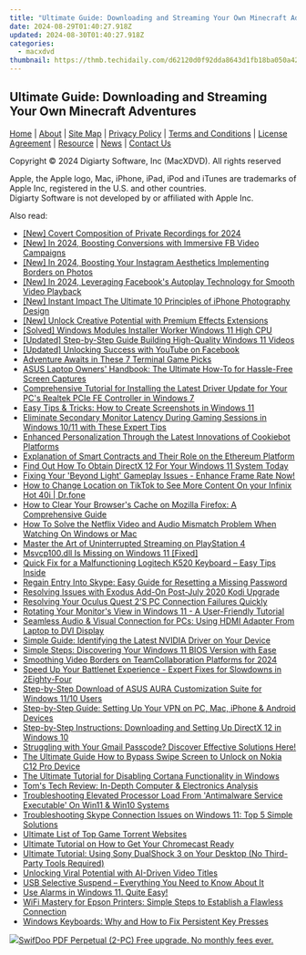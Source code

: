 ```yaml
---
title: "Ultimate Guide: Downloading and Streaming Your Own Minecraft Adventures"
date: 2024-08-29T01:40:27.918Z
updated: 2024-08-30T01:40:27.918Z
categories:
  - macxdvd
thumbnail: https://thmb.techidaily.com/d62120d0f92dda8643d1fb18ba050a4238aed422d93382b937c3fa171ed251d1.jpg
---
```


## Ultimate Guide: Downloading and Streaming Your Own Minecraft Adventures

[Home](https://tools.techidaily.com/macxdvd/products/) | [About](https://tools.techidaily.com/macxdvd/products/) | [Site Map](https://tools.techidaily.com/macxdvd/products/) | [Privacy Policy](https://tools.techidaily.com/macxdvd/products/) | [Terms and Conditions](https://tools.techidaily.com/macxdvd/products/) | [License Agreement](https://tools.techidaily.com/macxdvd/products/) | [Resource](https://tools.techidaily.com/macxdvd/products/) | [News](https://tools.techidaily.com/macxdvd/products/) | [Contact Us](https://tools.techidaily.com/macxdvd/products/)

Copyright © 2024 Digiarty Software, Inc (MacXDVD). All rights reserved

Apple, the Apple logo, Mac, iPhone, iPad, iPod and iTunes are trademarks of Apple Inc, registered in the U.S. and other countries.  
Digiarty Software is not developed by or affiliated with Apple Inc.

<ins class="adsbygoogle"
     style="display:block"
     data-ad-format="autorelaxed"
     data-ad-client="ca-pub-7571918770474297"
     data-ad-slot="1223367746"></ins>



<ins class="adsbygoogle"
     style="display:block"
     data-ad-client="ca-pub-7571918770474297"
     data-ad-slot="8358498916"
     data-ad-format="auto"
     data-full-width-responsive="true"></ins>

<span class="atpl-alsoreadstyle">Also read:</span>
<div><ul>
<li><a href="https://video-screen-grab.techidaily.com/new-covert-composition-of-private-recordings-for-2024/"><u>[New] Covert Composition of Private Recordings for 2024</u></a></li>
<li><a href="https://facebook-videos.techidaily.com/new-in-2024-boosting-conversions-with-immersive-fb-video-campaigns/"><u>[New] In 2024, Boosting Conversions with Immersive FB Video Campaigns</u></a></li>
<li><a href="https://instagram-clips.techidaily.com/new-in-2024-boosting-your-instagram-aesthetics-implementing-borders-on-photos/"><u>[New] In 2024, Boosting Your Instagram Aesthetics  Implementing Borders on Photos</u></a></li>
<li><a href="https://facebook-videos.techidaily.com/new-in-2024-leveraging-facebooks-autoplay-technology-for-smooth-video-playback/"><u>[New] In 2024, Leveraging Facebook's Autoplay Technology for Smooth Video Playback</u></a></li>
<li><a href="https://extra-approaches.techidaily.com/new-instant-impact-the-ultimate-10-principles-of-iphone-photography-design/"><u>[New] Instant Impact  The Ultimate 10 Principles of iPhone Photography Design</u></a></li>
<li><a href="https://some-skills.techidaily.com/new-unlock-creative-potential-with-premium-effects-extensions/"><u>[New] Unlock Creative Potential with Premium Effects Extensions</u></a></li>
<li><a href="https://tech-revival.techidaily.com/solved-windows-modules-installer-worker-windows-11-high-cpu/"><u>[Solved] Windows Modules Installer Worker Windows 11 High CPU</u></a></li>
<li><a href="https://fox-access.techidaily.com/updated-step-by-step-guide-building-high-quality-windows-11-videos/"><u>[Updated] Step-by-Step Guide  Building High-Quality Windows 11 Videos</u></a></li>
<li><a href="https://facebook-clips.techidaily.com/updated-unlocking-success-with-youtube-on-facebook/"><u>[Updated] Unlocking Success with YouTube on Facebook</u></a></li>
<li><a href="https://games-able.techidaily.com/adventure-awaits-in-these-7-terminal-game-picks/"><u>Adventure Awaits in These 7 Terminal Game Picks</u></a></li>
<li><a href="https://tech-revival.techidaily.com/asus-laptop-owners-handbook-the-ultimate-how-to-for-hassle-free-screen-captures/"><u>ASUS Laptop Owners' Handbook: The Ultimate How-To for Hassle-Free Screen Captures</u></a></li>
<li><a href="https://tech-revival.techidaily.com/comprehensive-tutorial-for-installing-the-latest-driver-update-for-your-pcs-realtek-pcie-fe-controller-in-windows-7/"><u>Comprehensive Tutorial for Installing the Latest Driver Update for Your PC's Realtek PCIe FE Controller in Windows 7</u></a></li>
<li><a href="https://tech-revival.techidaily.com/easy-tips-and-tricks-how-to-create-screenshots-in-windows-11/"><u>Easy Tips & Tricks: How to Create Screenshots in Windows 11</u></a></li>
<li><a href="https://tech-revival.techidaily.com/eliminate-secondary-monitor-latency-during-gaming-sessions-in-windows-1011-with-these-expert-tips/"><u>Eliminate Secondary Monitor Latency During Gaming Sessions in Windows 10/11 with These Expert Tips</u></a></li>
<li><a href="https://some-techniques.techidaily.com/enhanced-personalization-through-the-latest-innovations-of-cookiebot-platforms/"><u>Enhanced Personalization Through the Latest Innovations of Cookiebot Platforms</u></a></li>
<li><a href="https://tech-revival.techidaily.com/explanation-of-smart-contracts-and-their-role-on-the-ethereum-platform/"><u>Explanation of Smart Contracts and Their Role on the Ethereum Platform</u></a></li>
<li><a href="https://tech-revival.techidaily.com/find-out-how-to-obtain-directx-12-for-your-windows-11-system-today/"><u>Find Out How To Obtain DirectX 12 For Your Windows 11 System Today</u></a></li>
<li><a href="https://tech-revival.techidaily.com/1723808059834-fixing-your-beyond-light-gameplay-issues-enhance-frame-rate-now/"><u>Fixing Your 'Beyond Light' Gameplay Issues - Enhance Frame Rate Now!</u></a></li>
<li><a href="https://location-social.techidaily.com/how-to-change-location-on-tiktok-to-see-more-content-on-your-infinix-hot-40i-drfone-by-drfone-virtual-android/"><u>How to Change Location on TikTok to See More Content On your Infinix Hot 40i | Dr.fone</u></a></li>
<li><a href="https://tech-revival.techidaily.com/how-to-clear-your-browsers-cache-on-mozilla-firefox-a-comprehensive-guide/"><u>How to Clear Your Browser's Cache on Mozilla Firefox: A Comprehensive Guide</u></a></li>
<li><a href="https://tech-revival.techidaily.com/how-to-solve-the-netflix-video-and-audio-mismatch-problem-when-watching-on-windows-or-mac/"><u>How To Solve the Netflix Video and Audio Mismatch Problem When Watching On Windows or Mac</u></a></li>
<li><a href="https://tech-revival.techidaily.com/master-the-art-of-uninterrupted-streaming-on-playstation-4/"><u>Master the Art of Uninterrupted Streaming on PlayStation 4</u></a></li>
<li><a href="https://tech-revival.techidaily.com/msvcp100dll-is-missing-on-windows-11-fixed/"><u>Msvcp100.dll Is Missing on Windows 11 [Fixed]</u></a></li>
<li><a href="https://tech-revival.techidaily.com/1723808015294-quick-fix-for-a-malfunctioning-logitech-k520-keyboard-easy-tips-inside/"><u>Quick Fix for a Malfunctioning Logitech K520 Keyboard – Easy Tips Inside</u></a></li>
<li><a href="https://tech-revival.techidaily.com/regain-entry-into-skype-easy-guide-for-resetting-a-missing-password/"><u>Regain Entry Into Skype: Easy Guide for Resetting a Missing Password</u></a></li>
<li><a href="https://tech-revival.techidaily.com/resolving-issues-with-exodus-add-on-post-july-2020-kodi-upgrade/"><u>Resolving Issues with Exodus Add-On Post-July 2020 Kodi Upgrade</u></a></li>
<li><a href="https://tech-revival.techidaily.com/resolving-your-oculus-quest-2s-pc-connection-failures-quickly/"><u>Resolving Your Oculus Quest 2'S PC Connection Failures Quickly</u></a></li>
<li><a href="https://tech-revival.techidaily.com/rotating-your-monitors-view-in-windows-11-a-user-friendly-tutorial/"><u>Rotating Your Monitor's View in Windows 11 - A User-Friendly Tutorial</u></a></li>
<li><a href="https://tech-revival.techidaily.com/seamless-audio-and-visual-connection-for-pcs-using-hdmi-adapter-from-laptop-to-dvi-display/"><u>Seamless Audio & Visual Connection for PCs: Using HDMI Adapter From Laptop to DVI Display</u></a></li>
<li><a href="https://tech-revival.techidaily.com/simple-guide-identifying-the-latest-nvidia-driver-on-your-device/"><u>Simple Guide: Identifying the Latest NVIDIA Driver on Your Device</u></a></li>
<li><a href="https://tech-revival.techidaily.com/simple-steps-discovering-your-windows-11-bios-version-with-ease/"><u>Simple Steps: Discovering Your Windows 11 BIOS Version with Ease</u></a></li>
<li><a href="https://desktop-recording.techidaily.com/smoothing-video-borders-on-teamcollaboration-platforms-for-2024/"><u>Smoothing Video Borders on TeamCollaboration Platforms for 2024</u></a></li>
<li><a href="https://tech-revival.techidaily.com/speed-up-your-battlenet-experience-expert-fixes-for-slowdowns-in-2eighty-four/"><u>Speed Up Your Battlenet Experience - Expert Fixes for Slowdowns in 2Eighty-Four</u></a></li>
<li><a href="https://tech-revival.techidaily.com/step-by-step-download-of-asus-aura-customization-suite-for-windows-1110-users/"><u>Step-by-Step Download of ASUS AURA Customization Suite for Windows 11/10 Users</u></a></li>
<li><a href="https://tech-revival.techidaily.com/step-by-step-guide-setting-up-your-vpn-on-pc-mac-iphone-and-android-devices/"><u>Step-by-Step Guide: Setting Up Your VPN on PC, Mac, iPhone & Android Devices</u></a></li>
<li><a href="https://tech-revival.techidaily.com/step-by-step-instructions-downloading-and-setting-up-directx-12-in-windows-10/"><u>Step-by-Step Instructions: Downloading and Setting Up DirectX 12 in Windows 10</u></a></li>
<li><a href="https://tech-revival.techidaily.com/struggling-with-your-gmail-passcode-discover-effective-solutions-here/"><u>Struggling with Your Gmail Passcode? Discover Effective Solutions Here!</u></a></li>
<li><a href="https://easy-unlock-android.techidaily.com/the-ultimate-guide-how-to-bypass-swipe-screen-to-unlock-on-nokia-c12-pro-device-by-drfone-android/"><u>The Ultimate Guide How to Bypass Swipe Screen to Unlock on Nokia C12 Pro Device</u></a></li>
<li><a href="https://tech-revival.techidaily.com/the-ultimate-tutorial-for-disabling-cortana-functionality-in-windows/"><u>The Ultimate Tutorial for Disabling Cortana Functionality in Windows</u></a></li>
<li><a href="https://hardware-updates.techidaily.com/toms-tech-review-in-depth-computer-and-electronics-analysis/"><u>Tom's Tech Review: In-Depth Computer & Electronics Analysis</u></a></li>
<li><a href="https://tech-revival.techidaily.com/troubleshooting-elevated-processor-load-from-antimalware-service-executable-on-win11-and-win10-systems/"><u>Troubleshooting Elevated Processor Load From 'Antimalware Service Executable' On Win11 & Win10 Systems</u></a></li>
<li><a href="https://tech-revival.techidaily.com/troubleshooting-skype-connection-issues-on-windows-11-top-5-simple-solutions/"><u>Troubleshooting Skype Connection Issues on Windows 11: Top 5 Simple Solutions</u></a></li>
<li><a href="https://tech-revival.techidaily.com/ultimate-list-of-top-game-torrent-websites/"><u>Ultimate List of Top Game Torrent Websites</u></a></li>
<li><a href="https://tech-revival.techidaily.com/ultimate-tutorial-on-how-to-get-your-chromecast-ready/"><u>Ultimate Tutorial on How to Get Your Chromecast Ready</u></a></li>
<li><a href="https://tech-revival.techidaily.com/ultimate-tutorial-using-sony-dualshock-3-on-your-desktop-no-third-party-tools-required/"><u>Ultimate Tutorial: Using Sony DualShock 3 on Your Desktop (No Third-Party Tools Required)</u></a></li>
<li><a href="https://extra-lessons.techidaily.com/unlocking-viral-potential-with-ai-driven-video-titles/"><u>Unlocking Viral Potential with AI-Driven Video Titles</u></a></li>
<li><a href="https://tech-revival.techidaily.com/usb-selective-suspend-everything-you-need-to-know-about-it/"><u>USB Selective Suspend – Everything You Need to Know About It</u></a></li>
<li><a href="https://tech-revival.techidaily.com/use-alarms-in-windows-11-quite-easy/"><u>Use Alarms in Windows 11. Quite Easy!</u></a></li>
<li><a href="https://tech-revival.techidaily.com/wifi-mastery-for-epson-printers-simple-steps-to-establish-a-flawless-connection/"><u>WiFi Mastery for Epson Printers: Simple Steps to Establish a Flawless Connection</u></a></li>
<li><a href="https://tech-revival.techidaily.com/windows-keyboards-why-and-how-to-fix-persistent-key-presses/"><u>Windows Keyboards: Why and How to Fix Persistent Key Presses</u></a></li>
</ul></div>

<!-- affiliate ads begin -->
<a href="https://purchase.swifdoo.com/order/checkout.php?PRODS=38709260&QTY=1&AFFILIATE=108875&CART=1"><img src="https://secure.avangate.com/images/merchant/8b932759a5a04ddb34bf79e3f9072e4b/products/Product%20box%20white-1024x1024.png" border="0">SwifDoo PDF Perpetual (2-PC)  Free upgrade. No monthly fees ever. </a>
<!-- affiliate ads end -->